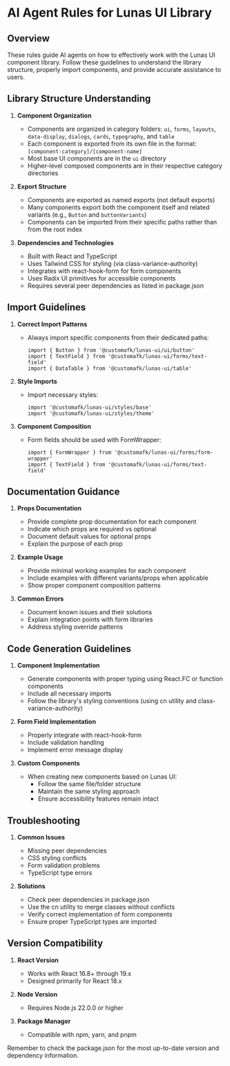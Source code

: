 # AI Agent Rules for Lunas UI Library

## Overview

These rules guide AI agents on how to effectively work with the Lunas UI component library. Follow these guidelines to understand the library structure, properly import components, and provide accurate assistance to users.

## Library Structure Understanding

1. **Component Organization**
   - Components are organized in category folders: `ui`, `forms`, `layouts`, `data-display`, `dialogs`, `cards`, `typography`, and `table`
   - Each component is exported from its own file in the format: `[component-category]/[component-name]`
   - Most base UI components are in the `ui` directory
   - Higher-level composed components are in their respective category directories

2. **Export Structure**
   - Components are exported as named exports (not default exports)
   - Many components export both the component itself and related variants (e.g., `Button` and `buttonVariants`)
   - Components can be imported from their specific paths rather than from the root index

3. **Dependencies and Technologies**
   - Built with React and TypeScript
   - Uses Tailwind CSS for styling (via class-variance-authority)
   - Integrates with react-hook-form for form components
   - Uses Radix UI primitives for accessible components
   - Requires several peer dependencies as listed in package.json

## Import Guidelines

1. **Correct Import Patterns**
   - Always import specific components from their dedicated paths:
     ```tsx
     import { Button } from '@customafk/lunas-ui/ui/button'
     import { TextField } from '@customafk/lunas-ui/forms/text-field'
     import { DataTable } from '@customafk/lunas-ui/table'
     ```

2. **Style Imports**
   - Import necessary styles:
     ```tsx
     import '@customafk/lunas-ui/styles/base'
     import '@customafk/lunas-ui/styles/theme'
     ```

3. **Component Composition**
   - Form fields should be used with FormWrapper:
     ```tsx
     import { FormWrapper } from '@customafk/lunas-ui/forms/form-wrapper'
     import { TextField } from '@customafk/lunas-ui/forms/text-field'
     ```

## Documentation Guidance

1. **Props Documentation**
   - Provide complete prop documentation for each component
   - Indicate which props are required vs optional
   - Document default values for optional props
   - Explain the purpose of each prop

2. **Example Usage**
   - Provide minimal working examples for each component
   - Include examples with different variants/props when applicable
   - Show proper component composition patterns

3. **Common Errors**
   - Document known issues and their solutions
   - Explain integration points with form libraries
   - Address styling override patterns

## Code Generation Guidelines

1. **Component Implementation**
   - Generate components with proper typing using React.FC or function components
   - Include all necessary imports
   - Follow the library's styling conventions (using cn utility and class-variance-authority)

2. **Form Field Implementation**
   - Properly integrate with react-hook-form
   - Include validation handling
   - Implement error message display

3. **Custom Components**
   - When creating new components based on Lunas UI:
     - Follow the same file/folder structure
     - Maintain the same styling approach
     - Ensure accessibility features remain intact

## Troubleshooting

1. **Common Issues**
   - Missing peer dependencies
   - CSS styling conflicts
   - Form validation problems
   - TypeScript type errors

2. **Solutions**
   - Check peer dependencies in package.json
   - Use the cn utility to merge classes without conflicts
   - Verify correct implementation of form components
   - Ensure proper TypeScript types are imported

## Version Compatibility

1. **React Version**
   - Works with React 16.8+ through 19.x
   - Designed primarily for React 18.x

2. **Node Version**
   - Requires Node.js 22.0.0 or higher

3. **Package Manager**
   - Compatible with npm, yarn, and pnpm

Remember to check the package.json for the most up-to-date version and dependency information.
